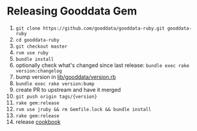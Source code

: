 # Releasing Gooddata Gem

1. `git clone https://github.com/gooddata/gooddata-ruby.git gooddata-ruby`
1. `cd gooddata-ruby`
1. `git checkout master`
1. `rvm use ruby`
1. `bundle install`
1. optionally check what's changed since last release: `bundle exec rake version:changelog`
1. bump version in [lib/gooddata/version.rb](lib/gooddata/version.rb)
1. `bundle exec rake version:bump`
1. create PR to upstream and have it merged
1. `git push origin tags/{version}`
1. `rake gem:release`
1. `rvm use jruby && rm Gemfile.lock && bundle install`
1. `rake gem:release`
1. release [cookbook](https://github.com/gooddata/gooddata-ruby-examples)
